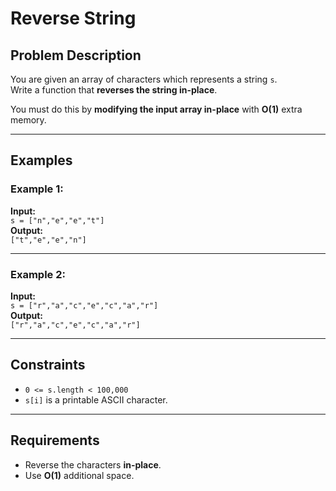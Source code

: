 # Reverse String

## Problem Description

You are given an array of characters which represents a string `s`.  
Write a function that **reverses the string in-place**.

You must do this by **modifying the input array in-place** with **O(1)** extra memory.

---

## Examples

### Example 1:
**Input:**  
`s = ["n","e","e","t"]`  
**Output:**  
`["t","e","e","n"]`

---

### Example 2:
**Input:**  
`s = ["r","a","c","e","c","a","r"]`  
**Output:**  
`["r","a","c","e","c","a","r"]`

---

## Constraints

- `0 <= s.length < 100,000`
- `s[i]` is a printable ASCII character.

---

## Requirements

- Reverse the characters **in-place**.
- Use **O(1)** additional space.
